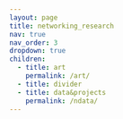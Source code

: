 ```yaml
---
layout: page
title: networking_research
nav: true
nav_order: 3
dropdown: true
children:
  - title: art
    permalink: /art/
  - title: divider
  - title: data&projects
    permalink: /ndata/
---
```

